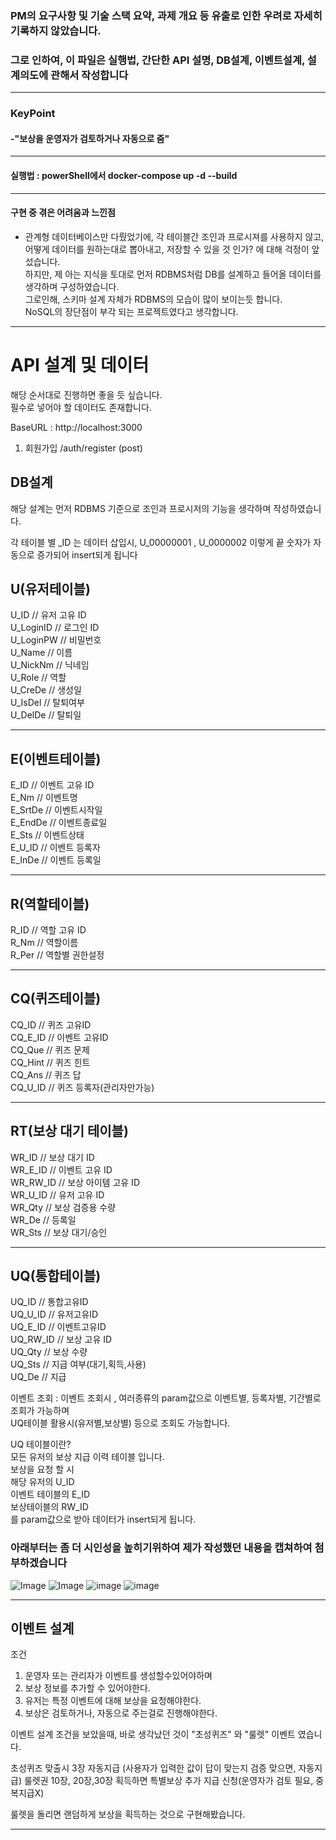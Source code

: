 ### PM의 요구사항 및 기술 스택 요약, 과제 개요 등 유출로 인한 우려로 자세히 기록하지 않았습니다. <br/>
### 그로 인하여, 이 파일은 실행법, 간단한 API 설명, DB설계, 이벤트설계, 설계의도에 관해서 작성합니다
---
### KeyPoint
#### -"보상을 운영자가 검토하거나 자동으로 줌"
----
#### 실행법 :  powerShell에서 docker-compose up -d --build
----
#### 구현 중 겪은 어려움과 느낀점
- 관계형 데이터베이스만 다뤘었기에, 각 테이블간 조인과 프로시져를 사용하지 않고,<br/> 어떻게 데이터를 원하는대로 뽑아내고, 저장할 수 있을 것 인가? 에 대해 걱정이 앞섰습니다.<br/>
하지만, 제 아는 지식을 토대로 먼저 RDBMS처럼 DB를 설계하고 들어올 데이터를 생각하며 구성하였습니다.<br/>
그로인해, 스키마 설계 자체가 RDBMS의 모습이 많이 보이는듯 합니다.<br/>
NoSQL의 장단점이 부각 되는 프로젝트였다고 생각합니다. <br/>
---
# API 설계 및 데이터
해당 순서대로 진행하면 좋을 듯 싶습니다.<br/>
필수로 넣어야 할 데이터도 존재합니다.<br/>

BaseURL : http://localhost:3000
1. 회원가입
   /auth/register		(post)	

























## DB설계
해당 설계는 먼저 RDBMS 기준으로 조인과 프로시저의 기능을 생각하며 작성하였습니다.

각 테이블 별 _ID 는 데이터 삽입시, U_00000001 , U_0000002 이렇게 끝 숫자가 자동으로 증가되어 insert되게 됩니다


U(유저테이블)<br/>
---
U_ID        // 유저 고유 ID<br/>
U_LoginID   // 로그인 ID<br/>
U_LoginPW   // 비밀번호<br/>
U_Name      // 이름<br/>
U_NickNm    // 닉네임<br/>
U_Role      // 역할<br/>
U_CreDe     // 생성일<br/>
U_IsDel     // 탈퇴여부<br/>
U_DelDe     // 탈퇴일<br/>

---
E(이벤트테이블)
---
E_ID        // 이벤트 고유 ID<br/>
E_Nm        // 이벤트명<br/>
E_SrtDe     // 이벤트시작일<br/>
E_EndDe     // 이벤트종료일<br/>
E_Sts       // 이벤트상태<br/>
E_U_ID      // 이벤트 등록자<br/>
E_InDe      // 이벤트 등록일<br/>

---
R(역할테이블)
---
R_ID        // 역할 고유 ID<br/>
R_Nm        // 역할이름<br/>
R_Per       // 역할별 권한설정<br/>

---
CQ(퀴즈테이블)
---
CQ_ID       // 퀴즈 고유ID<br/>
CQ_E_ID     // 이벤트 고유ID<br/>
CQ_Que      // 퀴즈 문제<br/>
CQ_Hint     // 퀴즈 힌트<br/>
CQ_Ans      // 퀴즈 답<br/>
CQ_U_ID     // 퀴즈 등록자(관리자만가능)<br/>

---
RT(보상 대기 테이블)
---
WR_ID       // 보상 대기 ID<br/>
WR_E_ID     // 이벤트 고유 ID<br/>
WR_RW_ID    // 보상 아이템 고유 ID<br/>
WR_U_ID     // 유저 고유 ID<br/>
WR_Qty      // 보상 검증용 수량<br/>
WR_De       // 등록일<br/>
WR_Sts      // 보상 대기/승인 <br/>

---
UQ(통합테이블)
---
UQ_ID       // 통합고유ID<br/>
UQ_U_ID     // 유저고유ID<br/>
UQ_E_ID     // 이벤트고유ID<br/>
UQ_RW_ID    // 보상 고유 ID<br/>
UQ_Qty      // 보상 수량<br/>
UQ_Sts      // 지급 여부(대기,획득,사용)<br/>
UQ_De       // 지급 <br/>


이벤트 조회 : 
이벤트 조회시 , 여러종류의 param값으로 이벤트별, 등록자별, 기간별로 조회가 가능하며 <br/>
UQ테이블 활용시(유저별,보상별) 등으로 조회도 가능합니다. <br/>

UQ 테이블이란?<br/>
모든 유저의 보상 지급 이력 테이블 입니다.<br/>
보상을 요청 할 시 <br/>
해당 유저의 U_ID<br/>
이벤트 테이블의 E_ID<br/>
보상테이블의 RW_ID<br/>
를 param값으로 받아 데이터가 insert되게 됩니다.<br/>


### 아래부터는 좀 더 시인성을 높히기위하여 제가 작성했던 내용을 캡쳐하여 첨부하겠습니다

![Image](https://github.com/user-attachments/assets/e863b99e-c656-45c6-a920-f9d624654ef5)
![Image](https://github.com/user-attachments/assets/f8d9911a-e9f8-48ae-b69c-296de7620de4)
![image](https://github.com/user-attachments/assets/c4ac8182-a278-4dac-b4d7-d4856190a251)
![image](https://github.com/user-attachments/assets/113cb844-6c95-430d-8872-799e492761b0)


---
이벤트 설계
---

조건
1. 운영자 또는 관리자가 이벤트를 생성할수있어야하며
2. 보상 정보를 추가할 수 있어야한다.
3. 유저는 특정 이벤트에 대해 보상을 요청해야한다.
4. 보상은 검토하거나, 자동으로 주는걸로 진행해야한다.
   
이벤트 설계 조건을 보았을때, 바로 생각났던 것이 
"초성퀴즈" 와 "룰렛" 이벤트 였습니다.

초성퀴즈 맞출시 3장 자동지급 (사용자가 입력한 값이 답이 맞는지 검증 맞으면, 자동지급)
룰렛권 10장, 20장,30장 획득하면 특별보상 추가 지급 신청(운영자가 검토 필요, 중복지급X)

룰렛을 돌리면 랜덤하게 보상을 획득하는 것으로 구현해봤습니다.

---
